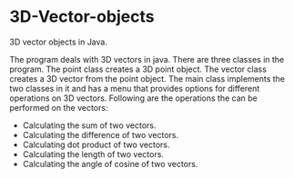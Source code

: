 # 3D-Vector-objects
3D vector objects in Java.

The program deals with 3D vectors in java. There are three classes in the program. The point class creates a 3D point object. The vector class creates a 3D vector from the point object. The main class implements the two classes in it and has a menu that provides options for different operations on 3D vectors. Following are the operations the can be performed on the vectors:

- Calculating the sum of two vectors.
- Calculating the difference of two vectors.
- Calculating dot product of two vectors.
- Calculating the length of two vectors.
- Calculating the angle of cosine of two vectors.
